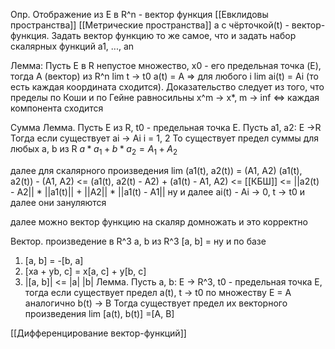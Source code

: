 Опр. Отображение из E в R^n - вектор функция
[[Евклидовы пространства]]
[[Метрические пространства]]
a с чёрточкой(t) - вектор-функция.
Задать вектор функцию то же самое, что и задать набор скалярных функций a1, ..., an

Лемма:
Пусть E в R непустое множество, x0 - его предельная точка (E), тогда A (вектор) из R^n
lim t -> t0 a(t) = A => для любого i lim ai(t) = Ai (то есть каждая координата сходится).
Доказательство следует из того, что пределы по Коши и по Гейне равносильны
x^m -> x*, m -> inf <=> каждая компонента сходится

Сумма
Лемма. Пусть E из R, t0 - предельная точка E. Пусть a1, a2: E ->R
Тогда если существует ai -> Ai i = 1, 2
То существует предел суммы для любых a, b из R
$a* a_1 + b* a_2 = A_1 + A_2$


далее для скалярного произведения
lim (a1(t), a2(t)) = (A1, A2)
(a1(t), a2(t)) - (A1, A2) <= (a1(t), a2(t) - A2) + (a1(t) - A1, A2) <= [[КБШ]] <= ||a2(t) - A2|| * ||a1(t)|| + ||A2|| * ||a1(t) - A1||
ну и далее
ai(t) - Ai -> 0, t -> t0
и далее они зануляются

далее можно вектор функцию на скаляр домножать и это корректно

Вектор. произведение в R^3
a, b из R^3
[a, b] = ну и по базе
1) [a, b] = -[b, a]
2) [xa + yb, c] = x[a, c] + y[b, c]
3) |[a, b]| <= |a| |b|
Лемма. Пусть a, b: E -> R^3, t0 - предельная точка E, тогда если существует предел a(t), t -> t0 по множеству E = A
аналогично b(t) -> B
Тогда существует предел их векторного произведения
lim [a(t), b(t)] =[A, B]

[[Дифференцирование вектор-функций]]

